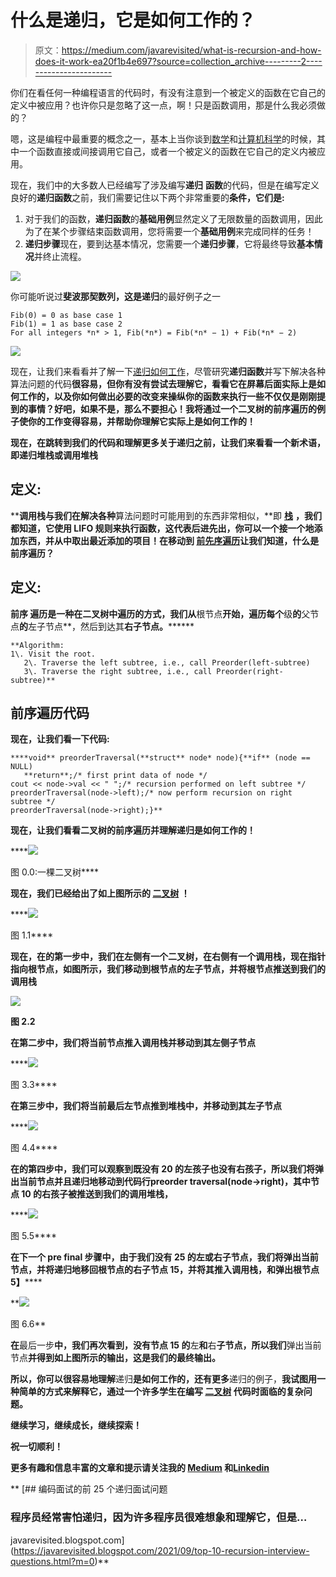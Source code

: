 # 什么是递归，它是如何工作的？

> 原文：<https://medium.com/javarevisited/what-is-recursion-and-how-does-it-work-ea20f1b4e697?source=collection_archive---------2----------------------->

你们在看任何一种编程语言的代码时，有没有注意到一个被定义的函数在它自己的定义中被应用？也许你只是忽略了这一点，啊！只是函数调用，那是什么我必须做的？

嗯，这是编程中最重要的概念之一，基本上当你谈到[数学](/javarevisited/5-best-mathematics-and-statistics-courses-for-data-science-and-machine-learning-programmers-bf4c4f34e288)和[计算机科学](/javarevisited/8-best-computer-science-courses-for-beginners-to-learn-online-696379aa4e96)的时候，其中一个函数直接或间接调用它自己，或者一个被定义的函数在它自己的定义内被应用。

现在，我们中的大多数人已经编写了涉及编写**递归** **函数**的代码，但是在编写定义良好的**递归函数**之前，我们需要记住以下两个非常重要的**条件，它们是:**

1.  对于我们的函数，**递归函数**的**基础用例**显然定义了无限数量的函数调用，因此为了在某个步骤结束函数调用，您将需要一个**基础用例**来完成同样的任务！
2.  **递归步骤**现在，要到达基本情况，您需要一个**递归步骤**，它将最终导致**基本情况**并终止流程。

[![](img/85770bb235c1c66ab7cf3f4fe328324d.png)](https://javarevisited.blogspot.com/2021/11/top-5-courses-to-learn-recursion-for.html)

你可能听说过**斐波那契数列，**这是**递归**的最好例子之一

```
Fib(0) = 0 as base case 1
Fib(1) = 1 as base case 2
For all integers *n* > 1, Fib(*n*) = Fib(*n* − 1) + Fib(*n* − 2)
```

![](img/d564e64dcc41292aa571780e5f845950.png)

现在，让我们来看看并了解一下[递归如何工作](https://javarevisited.blogspot.com/2012/12/recursion-in-java-with-example-programming.html)，尽管研究**递归函数**并写下解决各种算法问题的代码[](/javarevisited/50-data-structure-and-algorithms-interview-questions-for-programmers-b4b1ac61f5b0)****很容易，但你有没有尝试去理解它，看看它在屏幕后面实际上是如何工作的，以及你如何做出必要的改变来操纵你的函数来执行一些不仅仅是刚刚提到的事情？好吧，如果不是，那么不要担心！我将通过一个二叉树的**前序遍历的例子使你的工作变得容易，并帮助你理解它实际上是如何工作的！******

****现在，在跳转到我们的代码和理解更多关于**递归之前，**让我们来看看一个新术语，即**递归堆栈或调用堆栈******

## ****定义:****

******调用栈**与我们在解决各种**算法问题时可能用到的东西非常相似，**即 [**栈**](https://javarevisited.blogspot.com/2022/02/-stack-and-queue-data-structure-interview-questions.html) **，**我们都知道，它使用 **LIFO 规则**来执行函数，这代表**后进先出，**你可以一个接一个地添加东西，并从中取出最近添加的项目！在移动到 [**前先序遍历**](https://javarevisited.blogspot.com/2016/07/binary-tree-preorder-traversal-in-java-using-recursion-iteration-example.html#axzz6dXsEfLvJ)**让我们知道，什么是前序遍历？******

## ********定义:********

********前序** **遍历**是一种在**二叉树**中遍历的方式，我们从**根节点**开始，遍历每个**级**的**父节点**的**左子节点**，然后到达其**右子节点。********

```
**Algorithm:
1\. Visit the root.
   2\. Traverse the left subtree, i.e., call Preorder(left-subtree)
   3\. Traverse the right subtree, i.e., call Preorder(right-subtree)**
```

## ****前序遍历代码****

****现在，让我们看一下代码:****

```
****void** preorderTraversal(**struct** node* node){**if** (node == NULL)
   **return**;/* first print data of node */
cout << node->val << " ";/* recursion performed on left subtree */
preorderTraversal(node->left);/* now perform recursion on right subtree */
preorderTraversal(node->right);}**
```

****现在，让我们看看二叉树的**前序遍历**并理解**递归**是如何工作的！****

****[![](img/ed5488c0e622d7aa616168ddfde8fc0a.png)](https://www.java67.com/2022/01/how-to-find-maximum-sum-level-in-given-binary-tree-java.html)

图 0.0:一棵二叉树**** 

****现在，我们已经给出了如上图所示的 [**二叉树**](https://javarevisited.blogspot.com/2015/10/how-to-implement-binary-search-tree-in-java-example.html#axzz7DyRjLUX9) ！****

****[![](img/34aeeec1d17ae9e85ae6a438d7cb00ca.png)](https://javarevisited.blogspot.com/2016/12/how-to-count-number-of-leaf-nodes-in-java-recursive-iterative-algorithm.html)

图 1.1**** 

****现在，在**的第一步中，**我们在左侧有一个**二叉树**，在右侧有一个**调用栈**，现在指针指向**根节点**，如图所示，我们移动到**根节点的**左子节点，并将**根节点**推送到我们的**调用栈******

****![](img/405358c8b825287eb9a73840126d9d90.png)****

****图 2.2****

****在**第二步中，**我们将**当前节点**推入**调用栈**并移动到其**左侧子节点******

****[![](img/ca3306a5133c646b2a5efb5c38075cc6.png)](https://dev.to/javinpaul/21-binary-tree-interview-questions-for-programmers-42bh)

图 3.3**** 

****在**第三步中，**我们将**当前**最后**左节点**推到堆栈中，并移动到其**左子节点******

****[![](img/18064415b47c499dd4db2ca31981bf54.png)](https://www.java67.com/2016/07/binary-tree-preorder-traversal-in-java-without-recursion.html)

图 4.4**** 

****在**的第四步中，**我们可以观察到既没有 20 的**左孩子**也没有**右孩子**，所以我们将弹出当前节点并且**递归地**移动到代码行**preorder traversal(node->right)**，其中节点 10 的**右孩子**被推送到我们的**调用堆栈，******

****[![](img/87dd50c39e41c3f0b3efb0d07f278bab.png)](https://www.java67.com/2016/07/how-to-implement-preorder-traversal-of-binary-tree-in-java.html)

图 5.5**** 

****在下一个 **pre final 步骤中，**由于我们没有 25 的**左**或**右**子节点**，我们将弹出当前节点，并将**递归地**移回**根节点的右子节点** 15，并将其推入**调用栈，**和**弹出**根节点**5】********

**[![](img/67166a1a7e98a78637bfce45373a0fcc.png)](https://www.java67.com/2021/07/recursion-programming-exercises-in-java.html)

图 6.6** 

**在**最后一步**中，我们再次看到，没有节点 15 的**左**和**右**子节点，所以我们**弹出当前节点**并得到如上图所示的输出，这是我们的最终输出。**

**所以，你可以很容易地理解**递归**是如何工作的，还有更多**递归的例子，**我试图用一种简单的方式来解释它，通过一个许多学生在编写 [**二叉树**](https://www.java67.com/2020/02/top-40-binary-tree-interview-questions.html) **代码时面临的复杂问题。****

**继续学习，继续成长，继续探索！**

**祝一切顺利！**

**更多有趣和信息丰富的文章和提示请关注我的 [**Medium**](https://swapnilkant11.medium.com/) **和**[**Linkedin**](https://www.linkedin.com/in/swapnil-kant-279a3b148/)**

**[](https://javarevisited.blogspot.com/2021/09/top-10-recursion-interview-questions.html?m=0) [## 编码面试的前 25 个递归面试问题

### 程序员经常害怕递归，因为许多程序员很难想象和理解它，但是…

javarevisited.blogspot.com](https://javarevisited.blogspot.com/2021/09/top-10-recursion-interview-questions.html?m=0)**